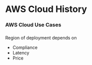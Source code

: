 # AWS Cloud History

### AWS Cloud Use Cases

###

Region of deployment depends on

- Compliance
- Latency
- Price
